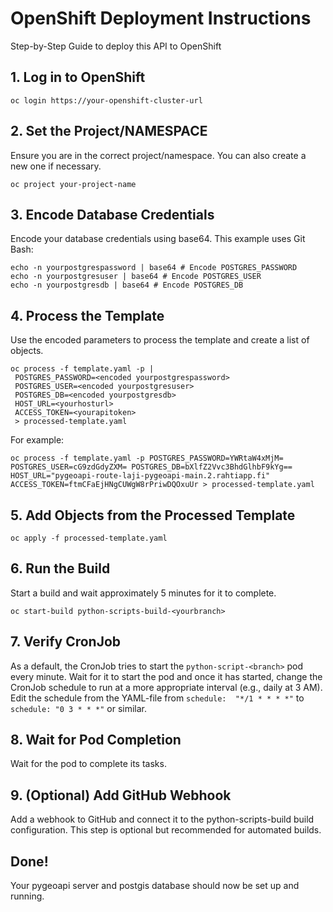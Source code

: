 
# OpenShift Deployment Instructions
Step-by-Step Guide to deploy this API to OpenShift

## 1. Log in to OpenShift

```
oc login https://your-openshift-cluster-url
```

## 2. Set the Project/NAMESPACE

Ensure you are in the correct project/namespace. You can also create a new one if necessary.

```
oc project your-project-name
```

## 3. Encode Database Credentials

Encode your database credentials using base64. This example uses Git Bash:

```
echo -n yourpostgrespassword | base64 # Encode POSTGRES_PASSWORD
echo -n yourpostgresuser | base64 # Encode POSTGRES_USER
echo -n yourpostgresdb | base64 # Encode POSTGRES_DB
```

## 4. Process the Template

Use the encoded parameters to process the template and create a list of objects.

```
oc process -f template.yaml -p |
 POSTGRES_PASSWORD=<encoded yourpostgrespassword>
 POSTGRES_USER=<encoded yourpostgresuser>
 POSTGRES_DB=<encoded yourpostgresdb>
 HOST_URL=<yourhosturl>
 ACCESS_TOKEN=<yourapitoken>
 > processed-template.yaml
```
For example:
```
oc process -f template.yaml -p POSTGRES_PASSWORD=YWRtaW4xMjM= POSTGRES_USER=cG9zdGdyZXM= POSTGRES_DB=bXlfZ2Vvc3BhdGlhbF9kYg== HOST_URL="pygeoapi-route-laji-pygeoapi-main.2.rahtiapp.fi" ACCESS_TOKEN=ftmCFaEjHNgCUWgW8rPriwDQOxuUr > processed-template.yaml
```


## 5. Add Objects from the Processed Template

```
oc apply -f processed-template.yaml
```

## 6. Run the Build

Start a build and wait approximately 5 minutes for it to complete.

```
oc start-build python-scripts-build-<yourbranch>
```

## 7. Verify CronJob


As a default, the CronJob tries to start the ```python-script-<branch>``` pod every minute. Wait for it to start the pod and once it has started, change the CronJob schedule to run at a more appropriate interval (e.g., daily at 3 AM).
Edit the schedule from the YAML-file from
```schedule:  "*/1 * * * *"``` to  ```schedule: "0 3 * * *"``` or similar.

## 8. Wait for Pod Completion

Wait for the pod to complete its tasks.

## 9. (Optional) Add GitHub Webhook

Add a webhook to GitHub and connect it to the python-scripts-build build configuration. This step is optional but recommended for automated builds.



## Done!

Your pygeoapi server and postgis database should now be set up and running.
